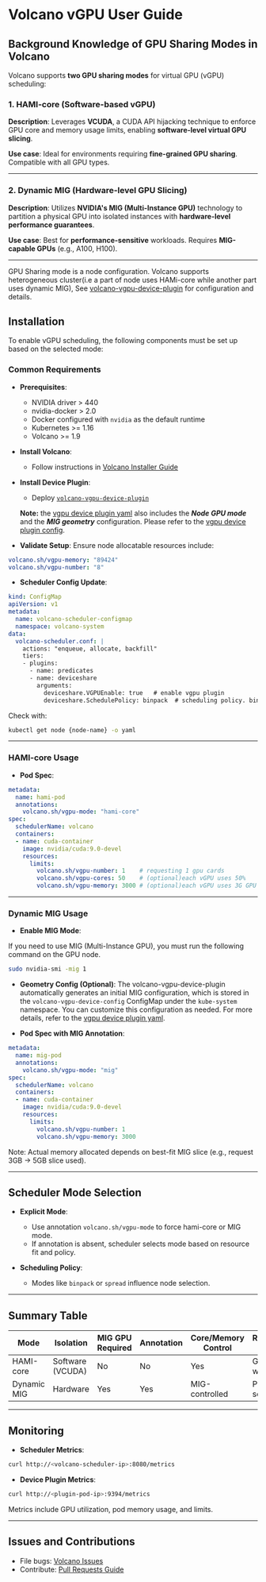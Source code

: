 # Volcano vGPU User Guide

## Background Knowledge of GPU Sharing Modes in Volcano

Volcano supports **two GPU sharing modes** for virtual GPU (vGPU) scheduling:

### 1. HAMI-core (Software-based vGPU)

**Description**:
Leverages **VCUDA**, a CUDA API hijacking technique to enforce GPU core and memory usage limits, enabling **software-level virtual GPU slicing**.

**Use case**:
Ideal for environments requiring **fine-grained GPU sharing**. Compatible with all GPU types.

---

### 2. Dynamic MIG (Hardware-level GPU Slicing)

**Description**:
Utilizes **NVIDIA's MIG (Multi-Instance GPU)** technology to partition a physical GPU into isolated instances with **hardware-level performance guarantees**.

**Use case**:
Best for **performance-sensitive** workloads. Requires **MIG-capable GPUs** (e.g., A100, H100).

---

GPU Sharing mode is a node configuration. Volcano supports heterogeneous cluster(i.e a part of node uses HAMi-core while another part uses dynamic MIG), See [volcano-vgpu-device-plugin](https://github.com/Project-HAMi/volcano-vgpu-device-plugin) for configuration and details.

## Installation

To enable vGPU scheduling, the following components must be set up based on the selected mode:

### Common Requirements

* **Prerequisites**:

  * NVIDIA driver > 440
  * nvidia-docker > 2.0
  * Docker configured with `nvidia` as the default runtime
  * Kubernetes >= 1.16
  * Volcano >= 1.9

* **Install Volcano**:

  * Follow instructions in [Volcano Installer Guide](https://github.com/volcano-sh/volcano?tab=readme-ov-file#quick-start-guide)

* **Install Device Plugin**:

  * Deploy [`volcano-vgpu-device-plugin`](https://github.com/Project-HAMi/volcano-vgpu-device-plugin)

  **Note:** the [vgpu device plugin yaml](https://github.com/Project-HAMi/volcano-vgpu-device-plugin/blob/main/volcano-vgpu-device-plugin.yml) also includes the ***Node GPU mode*** and the ***MIG geometry*** configuration. Please refer to the [vgpu device plugin config](https://github.com/Project-HAMi/volcano-vgpu-device-plugin/blob/main/doc/config.md).

* **Validate Setup**:
  Ensure node allocatable resources include:

```yaml
volcano.sh/vgpu-memory: "89424"
volcano.sh/vgpu-number: "8"
```
* **Scheduler Config Update**:

```yaml
kind: ConfigMap
apiVersion: v1
metadata:
  name: volcano-scheduler-configmap
  namespace: volcano-system
data:
  volcano-scheduler.conf: |
    actions: "enqueue, allocate, backfill"
    tiers:
    - plugins:
      - name: predicates
      - name: deviceshare
        arguments:
          deviceshare.VGPUEnable: true   # enable vgpu plugin
          deviceshare.SchedulePolicy: binpack  # scheduling policy. binpack / spread
```

Check with:

```bash
kubectl get node {node-name} -o yaml
```

---

### HAMI-core Usage

* **Pod Spec**:

```yaml
metadata:
  name: hami-pod
  annotations:
    volcano.sh/vgpu-mode: "hami-core"
spec:
  schedulerName: volcano
  containers:
  - name: cuda-container
    image: nvidia/cuda:9.0-devel
    resources:
      limits:
        volcano.sh/vgpu-number: 1    # requesting 1 gpu cards
        volcano.sh/vgpu-cores: 50    # (optional)each vGPU uses 50%
        volcano.sh/vgpu-memory: 3000 # (optional)each vGPU uses 3G GPU memory
```

---

### Dynamic MIG Usage

* **Enable MIG Mode**:

If you need to use MIG (Multi-Instance GPU), you must run the following command on the GPU node.

```bash
sudo nvidia-smi -mig 1
```

* **Geometry Config (Optional)**:
  The volcano-vgpu-device-plugin automatically generates an initial MIG configuration, which is stored in the `volcano-vgpu-device-config` ConfigMap under the `kube-system` namespace. You can customize this configuration as needed. For more details, refer to the [vgpu device plugin yaml](https://github.com/Project-HAMi/volcano-vgpu-device-plugin/blob/main/volcano-vgpu-device-plugin.yml).

* **Pod Spec with MIG Annotation**:

```yaml
metadata:
  name: mig-pod
  annotations:
    volcano.sh/vgpu-mode: "mig"
spec:
  schedulerName: volcano
  containers:
  - name: cuda-container
    image: nvidia/cuda:9.0-devel
    resources:
      limits:
        volcano.sh/vgpu-number: 1
        volcano.sh/vgpu-memory: 3000
```

Note: Actual memory allocated depends on best-fit MIG slice (e.g., request 3GB → 5GB slice used).

---

## Scheduler Mode Selection

* **Explicit Mode**:

  * Use annotation `volcano.sh/vgpu-mode` to force hami-core or MIG mode.
  * If annotation is absent, scheduler selects mode based on resource fit and policy.

* **Scheduling Policy**:

  * Modes like `binpack` or `spread` influence node selection.

---

## Summary Table

| Mode        | Isolation        | MIG GPU Required | Annotation | Core/Memory Control | Recommended For            |
| ----------- | ---------------- | ---------------- | ---------- | ------------------- | -------------------------- |
| HAMI-core   | Software (VCUDA) | No               | No         | Yes                 | General workloads          |
| Dynamic MIG | Hardware         | Yes              | Yes        | MIG-controlled      | Performance-sensitive jobs |

---

## Monitoring

* **Scheduler Metrics**:

```bash
curl http://<volcano-scheduler-ip>:8080/metrics
```

* **Device Plugin Metrics**:

```bash
curl http://<plugin-pod-ip>:9394/metrics
```

Metrics include GPU utilization, pod memory usage, and limits.

---

## Issues and Contributions

* File bugs: [Volcano Issues](https://github.com/volcano-sh/volcano/issues)
* Contribute: [Pull Requests Guide](https://help.github.com/articles/using-pull-requests/)


